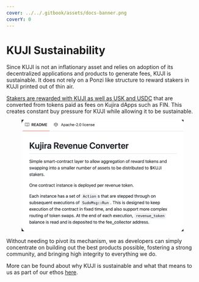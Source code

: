 ```yaml
---
cover: ../../.gitbook/assets/docs-banner.png
coverY: 0
---
```


# KUJI Sustainability

Since KUJI is not an inflationary asset and relies on adoption of its decentralized applications and products to generate fees, KUJI is sustainable. It does not rely on a Ponzi like structure to reward stakers in KUJI printed out of thin air.

[Stakers are rewarded with KUJI as well as USK and USDC](https://x.com/TeamKujira/status/1767231977340477755?s=20) that are converted from tokens paid as fees on Kujira dApps such as FIN. This creates constant buy pressure for KUJI while allowing it to be sustainable.

<figure><img src="../../.gitbook/assets/image (5) (1).png" alt="" width="563"><figcaption></figcaption></figure>

Without needing to pivot its mechanism, we as developers can simply concentrate on building out the best products possible, fostering a strong community, and bringing high integrity to everything we do.&#x20;

More can be found about why KUJI is sustainable and what that means to us as part of our ethos [here](../../introduction/why-kujira/values/sustainability.md).&#x20;
